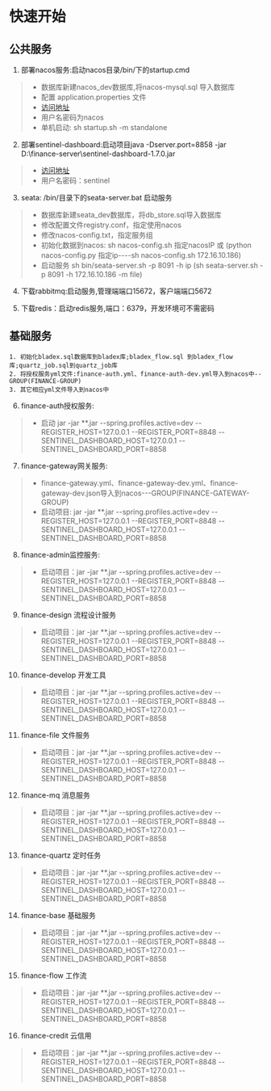 # 快速开始
## 公共服务
1. 部署nacos服务:启动nacos目录/bin/下的startup.cmd
> * 数据库新建nacos_dev数据库,将nacos-mysql.sql 导入数据库
> * 配置 application.properties 文件
> * [访问地址](http://localhost:8848/nacos/#/login)
> * 用户名密码为nacos
> * 单机启动: sh startup.sh -m standalone

2. 部署sentinel-dashboard:启动项目java -Dserver.port=8858 -jar D:\finance-server\sentinel-dashboard-1.7.0.jar 
> * [访问地址](http://localhost:8858/#/login)
> * 用户名密码：sentinel

3. seata: /bin/目录下的seata-server.bat 启动服务
> * 数据库新建seata_dev数据库，将db_store.sql导入数据库
> * 修改配置文件registry.conf，指定使用nacos
> * 修改nacos-config.txt，指定服务组
> * 初始化数据到nacos: sh nacos-config.sh 指定nacosIP 或 (python nacos-config.py 指定ip----sh nacos-config.sh 172.16.10.186)
> * 启动服务 sh bin/seata-server.sh -p 8091 -h ip (sh seata-server.sh -p 8091  -h 172.16.10.186 -m file)

4. 下载rabbitmq:启动服务,管理端端口15672，客户端端口5672

5. 下载redis：启动redis服务,端口：6379，开发环境可不需密码

## 基础服务

```
1. 初始化bladex.sql数据库到bladex库;bladex_flow.sql 到bladex_flow库;quartz_job.sql到quartz_job库
2. 将授权服务yml文件:finance-auth.yml、finance-auth-dev.yml导入到nacos中--GROUP(FINANCE-GROUP)
3. 其它相应yml文件导入到nacos中
```

6. finance-auth授权服务: 
> * 启动 jar -jar **.jar --spring.profiles.active=dev --REGISTER_HOST=127.0.0.1 --REGISTER_PORT=8848 --SENTINEL_DASHBOARD_HOST=127.0.0.1 --SENTINEL_DASHBOARD_PORT=8858

7. finance-gateway网关服务: 
> * finance-gateway.yml、finance-gateway-dev.yml、finance-gateway-dev.json导入到nacos---GROUP(FINANCE-GATEWAY-GROUP)
> * 启动项目: jar -jar **.jar --spring.profiles.active=dev --REGISTER_HOST=127.0.0.1 --REGISTER_PORT=8848 --SENTINEL_DASHBOARD_HOST=127.0.0.1 --SENTINEL_DASHBOARD_PORT=8858

8. finance-admin监控服务:
> * 启动项目：jar -jar **.jar --spring.profiles.active=dev --REGISTER_HOST=127.0.0.1 --REGISTER_PORT=8848 --SENTINEL_DASHBOARD_HOST=127.0.0.1 --SENTINEL_DASHBOARD_PORT=8858

9. finance-design 流程设计服务
> * 启动项目：jar -jar **.jar --spring.profiles.active=dev --REGISTER_HOST=127.0.0.1 --REGISTER_PORT=8848 --SENTINEL_DASHBOARD_HOST=127.0.0.1 --SENTINEL_DASHBOARD_PORT=8858

10. finance-develop 开发工具
> *  启动项目：jar -jar **.jar --spring.profiles.active=dev --REGISTER_HOST=127.0.0.1 --REGISTER_PORT=8848 --SENTINEL_DASHBOARD_HOST=127.0.0.1 --SENTINEL_DASHBOARD_PORT=8858

11. finance-file 文件服务
> *  启动项目：jar -jar **.jar --spring.profiles.active=dev --REGISTER_HOST=127.0.0.1 --REGISTER_PORT=8848 --SENTINEL_DASHBOARD_HOST=127.0.0.1 --SENTINEL_DASHBOARD_PORT=8858

12. finance-mq 消息服务
> *  启动项目：jar -jar **.jar --spring.profiles.active=dev --REGISTER_HOST=127.0.0.1 --REGISTER_PORT=8848 --SENTINEL_DASHBOARD_HOST=127.0.0.1 --SENTINEL_DASHBOARD_PORT=8858

13. finance-quartz 定时任务
> *  启动项目：jar -jar **.jar --spring.profiles.active=dev --REGISTER_HOST=127.0.0.1 --REGISTER_PORT=8848 --SENTINEL_DASHBOARD_HOST=127.0.0.1 --SENTINEL_DASHBOARD_PORT=8858

14. finance-base 基础服务
> *  启动项目：jar -jar **.jar --spring.profiles.active=dev --REGISTER_HOST=127.0.0.1 --REGISTER_PORT=8848 --SENTINEL_DASHBOARD_HOST=127.0.0.1 --SENTINEL_DASHBOARD_PORT=8858

15. finance-flow 工作流
> *  启动项目：jar -jar **.jar --spring.profiles.active=dev --REGISTER_HOST=127.0.0.1 --REGISTER_PORT=8848 --SENTINEL_DASHBOARD_HOST=127.0.0.1 --SENTINEL_DASHBOARD_PORT=8858

16. finance-credit 云信用
> *  启动项目：jar -jar **.jar --spring.profiles.active=dev --REGISTER_HOST=127.0.0.1 --REGISTER_PORT=8848 --SENTINEL_DASHBOARD_HOST=127.0.0.1 --SENTINEL_DASHBOARD_PORT=8858

